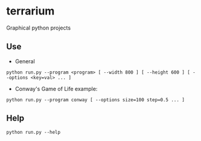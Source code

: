 # terrarium
Graphical python projects

## Use
- General

```
python run.py --program <program> [ --width 800 ] [ --height 600 ] [ --options <key=val> ... ]
```

- Conway's Game of Life example:

```
python run.py --program conway [ --options size=100 step=0.5 ... ]
```

## Help
`python run.py --help`
